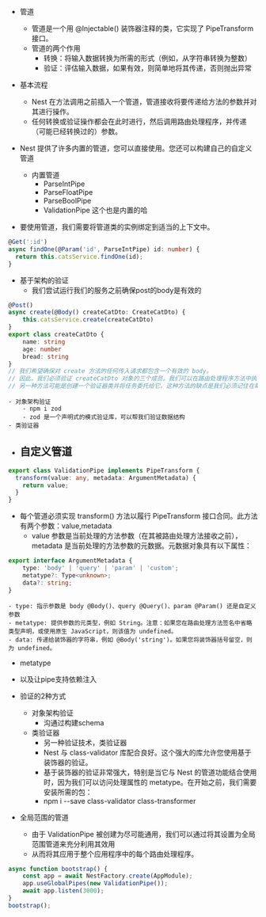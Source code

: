 - 管道
    - 管道是一个用 @Injectable() 装饰器注释的类，它实现了 PipeTransform 接口。
    - 管道的两个作用
        - 转换：将输入数据转换为所需的形式（例如，从字符串转换为整数）
        - 验证：评估输入数据，如果有效，则简单地将其传递，否则抛出异常

- 基本流程
    - Nest 在方法调用之前插入一个管道，管道接收将要传递给方法的参数并对其进行操作。
    - 任何转换或验证操作都会在此时进行，然后调用路由处理程序，并传递（可能已经转换过的）参数。

- Nest 提供了许多内置的管道，您可以直接使用。您还可以构建自己的自定义管道
    - 内置管道
        - ParseIntPipe
        - ParseFloatPipe
        - ParseBoolPipe
        - ValidationPipe 这个也是内置的哈

- 要使用管道，我们需要将管道类的实例绑定到适当的上下文中。
```typescript
@Get(':id')
async findOne(@Param('id', ParseIntPipe) id: number) {
  return this.catsService.findOne(id);
}
```

- 基于架构的验证
    - 我们尝试运行我们的服务之前确保post的body是有效的
```typescript
@Post()
async create(@Body() createCatDto: CreateCatDto) {
    this.catsService.create(createCatDto)
}
export class createCatDto {
    name: string
    age: number
    bread: string
}
// 我们希望确保对 create 方法的任何传入请求都包含一个有效的 body。
// 因此，我们必须验证 createCatDto 对象的三个成员。我们可以在路由处理程序方法中执行此操作，但这样做是不理想的，因为它会违反单一责任原则（SRP）。
// 另一种方法可能是创建一个验证器类并将任务委托给它。这种方法的缺点是我们必须记住在每个方法的开头调用这个验证器。
```
    - 对象架构验证
        - npm i zod
        - zod 是一个声明式的模式验证库，可以帮我们验证数据结构
    - 类验证器


- 自定义管道
    - 
```typescript
export class ValidationPipe implements PipeTransform {
  transform(value: any, metadata: ArgumentMetadata) {
    return value;
  }
}
```
- 每个管道必须实现 transform() 方法以履行 PipeTransform 接口合同。此方法有两个参数：value,metadata
    - value 参数是当前处理的方法参数（在其被路由处理方法接收之前），metadata 是当前处理的方法参数的元数据。元数据对象具有以下属性：
```typescript
export interface ArgumentMetadata {
    type: 'body' | 'query' | 'param' | 'custom';
    metatype?: Type<unknown>;
    data?: string;
}
```
    - type: 指示参数是 body @Body()、query @Query()、param @Param() 还是自定义参数
    - metatype: 提供参数的元类型，例如 String。注意：如果您在路由处理方法签名中省略类型声明，或使用原生 JavaScript，则该值为 undefined。
    - data: 传递给装饰器的字符串，例如 @Body('string')。如果您将装饰器括号留空，则为 undefined。

- metatype
- 以及让pipe支持依赖注入
- 验证的2种方式
    - 对象架构验证
        - 沟通过构建schema
    - 类验证器
        - 另一种验证技术，类验证器
        - Nest 与 class-validator 库配合良好。这个强大的库允许您使用基于装饰器的验证。
        - 基于装饰器的验证非常强大，特别是当它与 Nest 的管道功能结合使用时，因为我们可以访问处理属性的 metatype。在开始之前，我们需要安装所需的包：
        - npm i --save class-validator class-transformer

- 全局范围的管道
    - 由于 ValidationPipe 被创建为尽可能通用，我们可以通过将其设置为全局范围管道来充分利用其效用
    - 从而将其应用于整个应用程序中的每个路由处理程序。
```typescript
async function bootstrap() {
    const app = await NestFactory.create(AppModule);
    app.useGlobalPipes(new ValidationPipe());
    await app.listen(3000);
}
bootstrap();
```